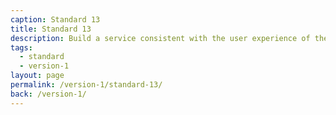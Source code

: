 ```yaml
---
caption: Standard 13
title: Standard 13
description: Build a service consistent with the user experience of the rest of GOV.UK by using the design patterns and style guide.
tags:
  - standard
  - version-1
layout: page
permalink: /version-1/standard-13/
back: /version-1/
---
```

